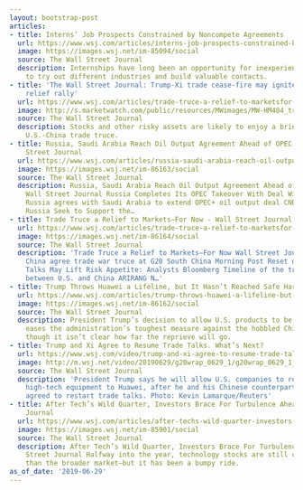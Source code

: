 ```yaml
---
layout: bootstrap-post
articles:
- title: Interns’ Job Prospects Constrained by Noncompete Agreements
  url: https://www.wsj.com/articles/interns-job-prospects-constrained-by-noncompete-agreements-11561800600
  image: https://images.wsj.net/im-85094/social
  source: The Wall Street Journal
  description: Internships have long been an opportunity for inexperienced workers
    to try out different industries and build valuable contacts.
- title: 'The Wall Street Journal: Trump-Xi trade cease-fire may ignite short-term
    relief rally'
  url: https://www.wsj.com/articles/trade-truce-a-relief-to-marketsfor-now-11561810562?mod=hp_lead_pos2?mod=mktw
  image: http://s.marketwatch.com/public/resources/MWimages/MW-HM484_truce__ZG_20190629113659.jpg
  source: The Wall Street Journal
  description: Stocks and other risky assets are likely to enjoy a brief rally after
    U.S.-China trade truce.
- title: Russia, Saudi Arabia Reach Oil Output Agreement Ahead of OPEC Talks - Wall
    Street Journal
  url: https://www.wsj.com/articles/russia-saudi-arabia-reach-oil-output-agreement-ahead-of-opec-talks-11561810366
  image: https://images.wsj.net/im-86163/social
  source: The Wall Street Journal
  description: Russia, Saudi Arabia Reach Oil Output Agreement Ahead of OPEC Talks
    Wall Street Journal Russia Completes Its OPEC Takeover With Deal With Saudis Bloomberg
    Russia agrees with Saudi Arabia to extend OPEC+ oil output deal CNBC OPEC and
    Russia Seek to Support the…
- title: Trade Truce a Relief to Markets—For Now - Wall Street Journal
  url: https://www.wsj.com/articles/trade-truce-a-relief-to-marketsfor-now-11561810562
  image: https://images.wsj.net/im-86164/social
  source: The Wall Street Journal
  description: 'Trade Truce a Relief to Markets—For Now Wall Street Journal US and
    China agree trade war truce at G20 South China Morning Post Reset of U.S.-China
    Talks May Lift Risk Appetite: Analysts Bloomberg Timeline of the trade conflict
    between U.S. and China ARIRANG N…'
- title: Trump Throws Huawei a Lifeline, but It Hasn’t Reached Safe Harbor Yet
  url: https://www.wsj.com/articles/trump-throws-huawei-a-lifeline-but-it-hasnt-reached-safe-harbor-yet-11561810027
  image: https://images.wsj.net/im-86162/social
  source: The Wall Street Journal
  description: President Trump’s decision to allow U.S. products to be sold to Huawei
    eases the administration’s toughest measure against the hobbled Chinese tech company,
    though it isn’t clear how far the reprieve will go.
- title: Trump and Xi Agree to Resume Trade Talks. What’s Next?
  url: https://www.wsj.com/video/trump-and-xi-agree-to-resume-trade-talks-whats-next/4E8F9B85-5142-41C6-9BCE-4AF615864094.html
  image: http://m.wsj.net/video/20190629/g20wrap_0629_1/g20wrap_0629_1_1280x720.jpg
  source: The Wall Street Journal
  description: 'President Trump says he will allow U.S. companies to resume selling
    high-tech equipment to Huawei, after he and his Chinese counterpart, Xi Jinping,
    agreed to restart trade talks. Photo: Kevin Lamarque/Reuters'
- title: After Tech’s Wild Quarter, Investors Brace For Turbulence Ahead - Wall Street
    Journal
  url: https://www.wsj.com/articles/after-techs-wild-quarter-investors-brace-for-turbulence-ahead-11561809601
  image: https://images.wsj.net/im-85901/social
  source: The Wall Street Journal
  description: After Tech’s Wild Quarter, Investors Brace For Turbulence Ahead Wall
    Street Journal Halfway into the year, technology stocks are still climbing faster
    than the broader market—but it has been a bumpy ride.
as_of_date: '2019-06-29'
---
```



